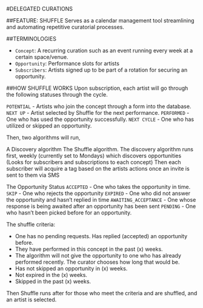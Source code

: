 #DELEGATED CURATIONS

##FEATURE: SHUFFLE
Serves as a calendar management tool streamlining and automating repetitive curatorial processes.

##TERMINOLOGIES
- `Concept`: A recurring curation such as an event running every week at a certain space/venue.
- `Opportunity`: Performance slots for artists
- `Subscribers`: Artists signed up to be part of a rotation for securing an opportunity.

##HOW SHUFFLE WORKS
Upon subscription, each artist will go through the following statuses through the cycle.

`POTENTIAL` - Artists who join the concept through a form into the database.
`NEXT UP` - Artist selected by Shuffle for the next performance.
`PERFORMED` - One who has used the opportunity successfully.
`NEXT CYCLE` - One who has utilized or skipped an opportunity.

Then, two algorithms will run,

A Discovery algorithm
The Shuffle algorithm.
The discovery algorithm runs first, weekly (currently set to Mondays) which discovers opportunities (Looks for subscribers and subscriptions to each concept)
Then each subscriber will acquire a tag based on the artists actions once an invite is sent to them via SMS

The Opportunity Status
`ACCEPTED` - One who takes the opportunity in time.
`SKIP` - One who rejects the opportunity
`EXPIRED` - One who did not answer the opportunity and hasn’t replied in time
`AWAITING_ACCEPTANCE` - One whose response is being awaited after an opportunity has been sent
`PENDING` - One who hasn’t been picked before for an opportunity.

The shuffle criteria:
- One has no pending requests. Has replied (accepted) an opportunity before.
- They have performed in this concept in the past (x) weeks.
- The algorithm will not give the opportunity to one who has already performed recently. The curator chooses how long that would be.
- Has not skipped an opportunity in (x) weeks.
- Not expired in the (x) weeks.
- Skipped in the past (x) weeks.

Then Shuffle runs after for those who meet the criteria and are shuffled, and an artist is selected.